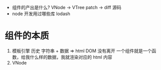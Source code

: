 - 组件的产出是什么? VNode -> VTree patch -> diff 源码
- node 开发用过哪些库  lodash 
# 组件的本质

1. 模板引擎 历史
  字符串 + 数据 => html  DOM 没有离开
  一个组件就是一个函数，给我什么样的数据，我就渲染对应的 html 内容
2. VNode
